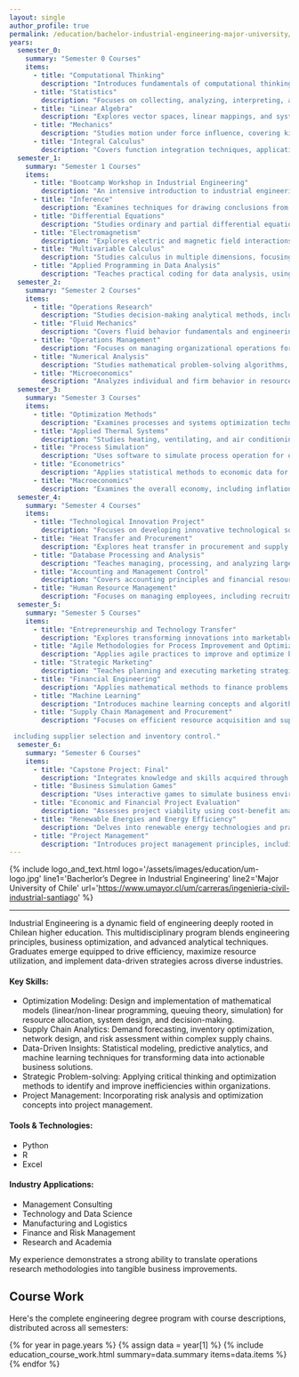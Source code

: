 ```yaml
---
layout: single  
author_profile: true 
permalink: /education/bachelor-industrial-engineering-major-university/
years:
  semester_0:
    summary: "Semester 0 Courses"
    items:
      - title: "Computational Thinking"
        description: "Introduces fundamentals of computational thinking, emphasizing problem-solving with algorithmic thinking, pattern recognition, and abstraction for computational solutions."
      - title: "Statistics"
        description: "Focuses on collecting, analyzing, interpreting, and presenting data, with emphasis on statistical measures and hypothesis testing."
      - title: "Linear Algebra"
        description: "Explores vector spaces, linear mappings, and systems of linear equations, including matrix operations and eigenvalues."
      - title: "Mechanics"
        description: "Studies motion under force influence, covering kinematics, dynamics, statics, and engineering applications."
      - title: "Integral Calculus"
        description: "Covers function integration techniques, applications of the definite integral, and improper integrals."
  semester_1:
    summary: "Semester 1 Courses"
    items:
      - title: "Bootcamp Workshop in Industrial Engineering"
        description: "An intensive introduction to industrial engineering's fundamentals, focusing on systems thinking and problem-solving."
      - title: "Inference"
        description: "Examines techniques for drawing conclusions from sample data, including confidence intervals and hypothesis testing."
      - title: "Differential Equations"
        description: "Studies ordinary and partial differential equations solving methods and their applications."
      - title: "Electromagnetism"
        description: "Explores electric and magnetic field interactions, covering electrostatics, magnetostatics, electrodynamics, and electromagnetic waves."
      - title: "Multivariable Calculus"
        description: "Studies calculus in multiple dimensions, focusing on partial derivatives, multiple integrals, and vector calculus."
      - title: "Applied Programming in Data Analysis"
        description: "Teaches practical coding for data analysis, using common data science tools and languages."
  semester_2:
    summary: "Semester 2 Courses"
    items:
      - title: "Operations Research"
        description: "Studies decision-making analytical methods, including optimization and simulation."
      - title: "Fluid Mechanics"
        description: "Covers fluid behavior fundamentals and engineering applications, including fluid dynamics and statics."
      - title: "Operations Management"
        description: "Focuses on managing organizational operations for productivity and efficiency."
      - title: "Numerical Analysis"
        description: "Studies mathematical problem-solving algorithms, including error analysis and numerical integration."
      - title: "Microeconomics"
        description: "Analyzes individual and firm behavior in resource allocation and decision-making."
  semester_3:
    summary: "Semester 3 Courses"
    items:
      - title: "Optimization Methods"
        description: "Examines processes and systems optimization techniques, including linear and nonlinear programming."
      - title: "Applied Thermal Systems"
        description: "Studies heating, ventilating, and air conditioning (HVAC) systems design and analysis."
      - title: "Process Simulation"
        description: "Uses software to simulate process operation for optimization."
      - title: "Econometrics"
        description: "Applies statistical methods to economic data for hypothesis testing and forecasting."
      - title: "Macroeconomics"
        description: "Examines the overall economy, including inflation, unemployment, and economic policies."
  semester_4:
    summary: "Semester 4 Courses"
    items:
      - title: "Technological Innovation Project"
        description: "Focuses on developing innovative technological solutions."
      - title: "Heat Transfer and Procurement"
        description: "Explores heat transfer in procurement and supply chain management."
      - title: "Database Processing and Analysis"
        description: "Teaches managing, processing, and analyzing large data sets."
      - title: "Accounting and Management Control"
        description: "Covers accounting principles and financial resource management."
      - title: "Human Resource Management"
        description: "Focuses on managing employees, including recruitment, training, and performance management."
  semester_5:
    summary: "Semester 5 Courses"
    items:
      - title: "Entrepreneurship and Technology Transfer"
        description: "Explores transforming innovations into marketable products and managing new ventures."
      - title: "Agile Methodologies for Process Improvement and Optimization"
        description: "Applies agile practices to improve and optimize business processes."
      - title: "Strategic Marketing"
        description: "Teaches planning and executing marketing strategies for competitive advantage."
      - title: "Financial Engineering"
        description: "Applies mathematical methods to finance problems, including risk management and investment strategies."
      - title: "Machine Learning"
        description: "Introduces machine learning concepts and algorithms for data-driven decision-making."
      - title: "Supply Chain Management and Procurement"
        description: "Focuses on efficient resource acquisition and supply chain optimization,

 including supplier selection and inventory control."
  semester_6:
    summary: "Semester 6 Courses"
    items:
      - title: "Capstone Project: Final"
        description: "Integrates knowledge and skills acquired through a comprehensive project."
      - title: "Business Simulation Games"
        description: "Uses interactive games to simulate business environments and scenarios."
      - title: "Economic and Financial Project Evaluation"
        description: "Assesses project viability using cost-benefit analysis and investment appraisal."
      - title: "Renewable Energies and Energy Efficiency"
        description: "Delves into renewable energy technologies and practices for optimizing energy use."
      - title: "Project Management"
        description: "Introduces project management principles, including planning, executing, and closing projects successfully."
---
```

{% include logo_and_text.html logo='/assets/images/education/um-logo.jpg' line1='Bacherlor’s Degree in Industrial Engineering' line2='Major University of Chile' url='https://www.umayor.cl/um/carreras/ingenieria-civil-industrial-santiago' %}

---

<div class="degree-profile"> 

  <p>Industrial Engineering is a dynamic field of engineering deeply rooted in Chilean higher education. This multidisciplinary program blends engineering principles, business optimization, and advanced analytical techniques. Graduates emerge equipped to drive efficiency, maximize resource utilization, and implement data-driven strategies across diverse industries.</p>

  <h4>Key Skills:</h4>
  <ul>
    <li>Optimization Modeling: Design and implementation of mathematical models (linear/non-linear programming, queuing theory, simulation) for resource allocation, system design, and decision-making.</li>
    <li>Supply Chain Analytics: Demand forecasting, inventory optimization, network design, and risk assessment within complex supply chains.</li>
    <li>Data-Driven Insights: Statistical modeling, predictive analytics, and machine learning techniques for transforming data into actionable business solutions.</li>
    <li>Strategic Problem-solving: Applying critical thinking and optimization methods to identify and improve inefficiencies within organizations.</li>
    <li>Project Management: Incorporating risk analysis and optimization concepts into project management.</li> 
  </ul>

  <h4>Tools & Technologies:</h4>
  <ul>
    <li>Python</li>
    <li>R</li>
    <li>Excel</li> 
  </ul> 

  <h4>Industry Applications:</h4> 
  <ul>
    <li>Management Consulting</li>
    <li>Technology and Data Science</li> 
    <li>Manufacturing and Logistics</li> 
    <li>Finance and Risk Management</li> 
    <li>Research and Academia</li>  
  </ul>

  <p>My experience demonstrates a strong ability to translate operations research methodologies into tangible business improvements.</p> 

</div> 

## Course Work
Here's the complete engineering degree program with course descriptions, distributed across all semesters:

{% for year in page.years %}
    {% assign data = year[1] %}
    {% include education_course_work.html summary=data.summary items=data.items %}
{% endfor %}

